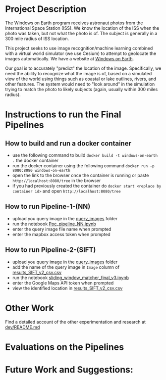 # Project Description

The Windows on Earth program receives astronaut photos from the International Space Station (ISS). We know the location of the ISS when the photo was taken, but not what the photo is of. The subject is generally in a 300 mile radius of ISS location. 

This project seeks to use image recognition/machine learning combined with a virtual world simulator (we use Cesium) to attempt to geolocate the images automatically. We have a website at [Windows on Earth](https://www.windowsonearth.org/). 

Our goal is to accurately "predict" the location of the image. Specifically, we need the ability to recognize what the image is of, based on a simulated view of the world using things such as coastal or lake outlines, rivers, and other features. The system would need to "look around" in the simulation trying to match the photo to likely subjects (again, usually within 300 miles radius).

# Instructions to run the Final Pipelines

## How to build and run a docker container
- use the following command to build `docker build -t windows-on-earth .` the docker container
- run the docker container using the following command `docker run -p 8080:8080 windows-on-earth`
- open the link to the browser once the container is running or paste `http://localhost:8080/tree` in the browser
- if you had previously created the container do `docker start <replace by container id>` and open `http://localhost:8080/tree`

## How to run Pipeline-1-(NN)
- upload you query image in the [query_images](./query_images/) folder
- run the notebook [Poc_pipeline_NN.ipynb](./pipeline-1-(NN)/Poc_pipeline_NN.ipynb)
- enter the query image file name when prompted
- enter the mapbox access token when prompted

## How to run Pipeline-2-(SIFT)
- upload you query image in the [query_images](./query_images/) folder
- add the name of the query image in `Image` column of [results_SIFT_v2_csv.csv](./pipeline-2-(SIFT)/results_SIFT_v2_csv.csv)
- run the notebook [sliding_window_matcher_final_v3.ipynb](./pipeline-2-(SIFT)/sliding_window_matcher_final_v3.ipynb)
- enter the Google Maps API token when prompted
- view the identified location in [results_SIFT_v2_csv.csv](./pipeline-2-(SIFT)/results_SIFT_v2_csv.csv)

# Other Work
Find a detailed account of the other experimentation and research at [dev/README.md](./dev/README.md)

# Evaluations on the Pipelines

# Future Work and Suggestions: